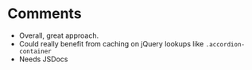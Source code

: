 # Comments

* Overall, great approach.
* Could really benefit from caching on jQuery lookups like `.accordion-container`
* Needs JSDocs